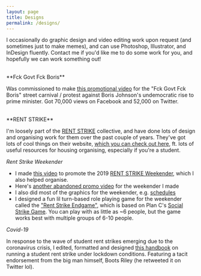 ```yaml
---
layout: page
title: Designs
permalink: /designs/
---
```


I occasionally do graphic design and video editing work upon request (and sometimes just to make memes), and can use Photoshop, Illustrator, and InDesign fluently. Contact me if you'd like me to do some work for you, and hopefully we can work something out!

<br />
**Fck Govt Fck Boris**

Was commissioned to make [this promotional video](https://www.facebook.com/KICKBORISOUT/videos/468063597345071/) for the "Fck Govt Fck Boris" street carnival / protest against Boris Johnson's undemocratic rise to prime minister. Got 70,000 views on Facebook and 52,000 on Twitter.

<br />
**RENT STRIKE**

I'm loosely part of the [RENT STRIKE](https://www.facebook.com/rentstriker/) collective, and have done lots of design and organising work for them over the past couple of years. They've got lots of cool things on their website, [which you can check out here](https://www.rent-strike.org/), ft. lots of useful resources for housing organising, especially if you're a student.

*Rent Strike Weekender*

* I made [this video](https://www.facebook.com/284436695262908/videos/310081386559387/) to promote the 2019 [RENT STRIKE Weekender](https://www.facebook.com/events/2139834089385735), which I also helped organise.
* Here's [another abandoned promo video](https://twitter.com/anarchoschism/status/1174461078106968064) for the weekender I made
* I also did most of the graphics for the weekender, e.g. [schedules](https://www.facebook.com/events/2139834089385735/permalink/2296874583681684/)
* I designed a fun lil turn-based role playing game for the weekender called the ["Rent Strike Endgame"](https://www.rent-strike.org/rentstrikeendgame), which is based on Plan C's [Social Strike Game](https://www.weareplanc.org/blog/the-social-strike-game/). You can play with as little as ~6 people, but the game works best with multiple groups of 6-10 people.

*Covid-19*

In response to the wave of student rent strikes emerging due to the coronavirus crisis, I edited, formatted and designed [this handbook](https://www.rent-strike.org/covid19) on running a student rent strike under lockdown conditions. Featuring a tacit endorsement from the big man himself, Boots Riley (he retweeted it on Twitter lol).

